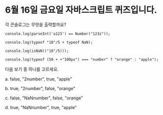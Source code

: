 # 6월 16일 금요일 자바스크립트 퀴즈입니다.

각 콘솔로그는 무엇을 출력할까요?

```
console.log(parseInt('a123') == Number("123z"));

console.log(typeof "10"/5 + typeof NaN);

console.log(isNaN(("10"/5))); 

console.log(typeof (50 + +"100px") === "number" ? "orange" : "apple");
```

다음 보기 중 하나를 고르세요.

a. false, "2number", true, "apple"

b. true, "2number", false, "orange"

c. false, "NaNnumber", false, "orange" 

d. true, "NaNnumber", true, "apple"